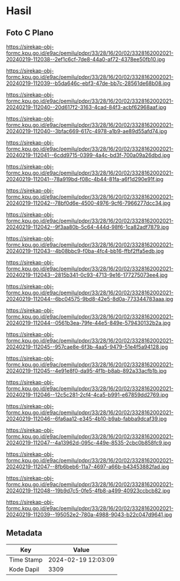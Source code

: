 # Hasil

## Foto C Plano

https://sirekap-obj-formc.kpu.go.id/e9ac/pemilu/pdpr/33/28/16/20/02/3328162002021-20240219-112038--2ef1c6cf-7de8-44a0-af72-4378ee50fb10.jpg

https://sirekap-obj-formc.kpu.go.id/e9ac/pemilu/pdpr/33/28/16/20/02/3328162002021-20240219-112039--b5da646c-ebf3-47de-bb7c-28561de68b08.jpg

https://sirekap-obj-formc.kpu.go.id/e9ac/pemilu/pdpr/33/28/16/20/02/3328162002021-20240219-112040--20d617f2-3163-4cad-84f3-acbf62968aaf.jpg

https://sirekap-obj-formc.kpu.go.id/e9ac/pemilu/pdpr/33/28/16/20/02/3328162002021-20240219-112040--3bfac669-617c-4978-a1b9-ae89d55afd74.jpg

https://sirekap-obj-formc.kpu.go.id/e9ac/pemilu/pdpr/33/28/16/20/02/3328162002021-20240219-112041--6cdd9715-0399-4a4c-bd3f-700a09a26dbd.jpg

https://sirekap-obj-formc.kpu.go.id/e9ac/pemilu/pdpr/33/28/16/20/02/3328162002021-20240219-112041--78a919bd-f08c-4b44-81fa-a6f1d290e91f.jpg

https://sirekap-obj-formc.kpu.go.id/e9ac/pemilu/pdpr/33/28/16/20/02/3328162002021-20240219-112042--78bf0d6e-4500-4976-9cf6-7966277dcc34.jpg

https://sirekap-obj-formc.kpu.go.id/e9ac/pemilu/pdpr/33/28/16/20/02/3328162002021-20240219-112042--9f3aa80b-5c64-444d-98f6-1ca82adf7879.jpg

https://sirekap-obj-formc.kpu.go.id/e9ac/pemilu/pdpr/33/28/16/20/02/3328162002021-20240219-112043--4b08bbc9-f0ba-4fc4-bb16-ffbf2ffa5edb.jpg

https://sirekap-obj-formc.kpu.go.id/e9ac/pemilu/pdpr/33/28/16/20/02/3328162002021-20240219-112043--2815b341-0c93-4713-9e16-177275073ee4.jpg

https://sirekap-obj-formc.kpu.go.id/e9ac/pemilu/pdpr/33/28/16/20/02/3328162002021-20240219-112044--6bc04575-9bd8-42e5-8d0a-773344783aaa.jpg

https://sirekap-obj-formc.kpu.go.id/e9ac/pemilu/pdpr/33/28/16/20/02/3328162002021-20240219-112044--0561b3ea-79fe-44e5-849e-579430132b2a.jpg

https://sirekap-obj-formc.kpu.go.id/e9ac/pemilu/pdpr/33/28/16/20/02/3328162002021-20240219-112045--957cae8e-6f3b-4aa5-9479-51e4f5a94128.jpg

https://sirekap-obj-formc.kpu.go.id/e9ac/pemilu/pdpr/33/28/16/20/02/3328162002021-20240219-112045--4e91e8f0-da95-4f1b-b8ab-892a33acfb1b.jpg

https://sirekap-obj-formc.kpu.go.id/e9ac/pemilu/pdpr/33/28/16/20/02/3328162002021-20240219-112046--12c5c281-2cf4-4ca5-b991-e67859dd2769.jpg

https://sirekap-obj-formc.kpu.go.id/e9ac/pemilu/pdpr/33/28/16/20/02/3328162002021-20240219-112046--6fa6aa12-e345-4b10-b9ab-fabba9dcaf39.jpg

https://sirekap-obj-formc.kpu.go.id/e9ac/pemilu/pdpr/33/28/16/20/02/3328162002021-20240219-112047--4a13962d-095c-449e-8535-2cbc0b858fc9.jpg

https://sirekap-obj-formc.kpu.go.id/e9ac/pemilu/pdpr/33/28/16/20/02/3328162002021-20240219-112047--8fb6beb6-11a7-4697-a66b-b43453882fad.jpg

https://sirekap-obj-formc.kpu.go.id/e9ac/pemilu/pdpr/33/28/16/20/02/3328162002021-20240219-112048--19b9d7c5-0fe5-4fb8-a499-40923ccbcb82.jpg

https://sirekap-obj-formc.kpu.go.id/e9ac/pemilu/pdpr/33/28/16/20/02/3328162002021-20240219-112039--195052e2-780a-4988-9043-b22c047d9641.jpg


## Metadata

| Key        | Value               |
| ---------- | ------------------- |
| Time Stamp | 2024-02-19 12:03:09 |
| Kode Dapil | 3309                |



